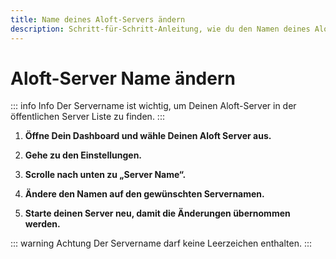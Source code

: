 ```yaml
---
title: Name deines Aloft-Servers ändern
description: Schritt-für-Schritt-Anleitung, wie du den Namen deines Aloft-Servers änderst.
---
```


# Aloft-Server Name ändern

::: info Info
Der Servername ist wichtig, um Deinen Aloft-Server in der öffentlichen Server Liste zu finden.
:::

1. <strong>Öffne Dein Dashboard und wähle Deinen Aloft Server aus.</strong>

2. <strong>Gehe zu den Einstellungen.</strong>

3. <strong>Scrolle nach unten zu „Server Name“.</strong>

4. <strong>Ändere den Namen auf den gewünschten Servernamen.</strong>

5. <strong>Starte deinen Server neu, damit die Änderungen übernommen werden.</strong>

::: warning Achtung
Der Servername darf keine Leerzeichen enthalten.
:::
